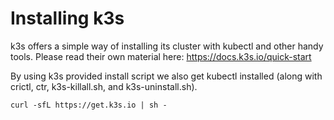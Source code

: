 # Installing k3s

k3s offers a simple way of installing its cluster with kubectl and other handy tools.
Please read their own material here: https://docs.k3s.io/quick-start

By using k3s provided install script we also get kubectl installed (along with crictl, ctr, k3s-killall.sh, and k3s-uninstall.sh).

`curl -sfL https://get.k3s.io | sh -`
